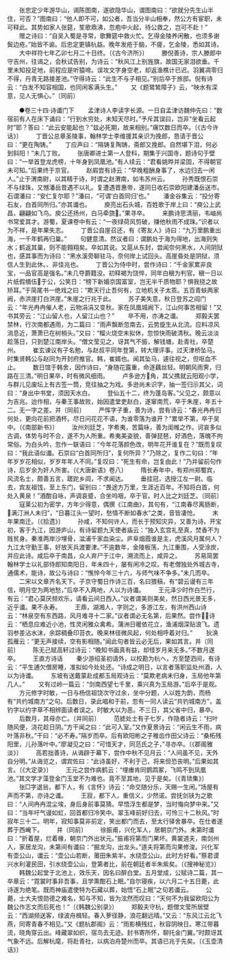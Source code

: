 <!-- { "loadSidebar": true } -->
　　张忠定少年游华山，谒陈图南，遂欲隐华山，谓图南曰：“欲就分先生山半住，可否？”图南曰：“他人即不可，如公者，吾当分半山相奉，然公方有宦职，未可释此。其势如家人张筵，笙歌鼎沸，忽庖中火起，待公救之，岂可不赴！”
　　赠之诗曰：“自吴入蜀是寻常，歌舞筵中救火忙。乞得金陵养闲散，也须多谢鬓边疮。”始皆不谕。后忠定更镇杭益。晚年发疮于脑，不瘥，乞金陵，悉如其诗。
　　大中祥符七年乙卯七月二十日终。〔《古今济所》〕
　　滕倪善诗，宗人滕郎中守吉州，往谒之，会秋试告别，为诗云：“秋风江上别旌旗，故国无家泪欲垂。千里未知投足地，前程应是听猿啼。误攻文字身空老，却返渔樵计已迟。羽翼凋零归不得，丹青无路接差池。”守得诗云：“此生不与子相见。”别后卒于旅邸。倪有诗云：“白发不知容相国，也同闲客满头生。”
　　又《题鹭鸶障子》云，“映水有深意，见人无惧心。”〔同前〕

　　●卷三十四·诗谶门下
　　孟津诗人李读字长源。一日自孟津访魏仲先曰：“数宿前有人在床下诵曰：“行到水穷处，未知天尽时。”予斥其误曰，岂非“坐看云起时”耶？答曰：“此云安能起也？”兹必死期，故来相别。”痛饮数日而卒。〔《古今许话》〕
　　丁晋公总章圣陵事，翰林学士李维援其亲识为挽郎，恳请于晋公曰：“更在陶铸。”
　　丁应声曰：“隔铸复陶铸，斋郎又挽郎。自然堪下泪，何必到斜阳！”未几丁败。
　　张唐卿进士第一人登科，期集于兴国寺，题诗句于壁曰：“一举首登龙虎榜，十年身到凤凰池。”有人续云：“君看姚晔并梁固，不得朝官未可知。”后果终于京官。
　　赵嘏尝有诗云：“早晚粗酬身事了，水边归去一闲人。”止于渭南尉，以其精于诗，时谓之赵渭南，如韦苏州云。
　　孙秀既恨石崇不与绿珠，又憾潘岳昔遇不以礼。复遭遇晋惠帝，遂同日收石崇欧阳建潘岳送市。石谓潘曰：“安仁复尔耶？”潘曰，“可谓‘白首同归’也。”
　　潘金谷集云：“投分寄石友，白首同所归。”亦其谶也。
　　庾亮出石头城，百姓歌于岸上曰：“庾公上武昌，翩翩如飞鸟。庾公还扬州，白马牵旒。”果寻卒。
　　来鹏诗思清丽，韦岫尚书常爱其才。游蜀，夏课卷中有云：“一夜绿荷风剪破，赚他秋雨不成珠。”识者以为不祥，是年果失志。
　　丁晋公自崖召还，有《寄友人》诗曰：“九万里鹏重出海，一千年鹤再归巢。”
　　句健意清。然议者曰：谓鹏处于海为得地，出海则失水；鹤返其巢，则不能翱翔矣。卒如其说。又扈从东封，尝闻奈何黑水，人间阴狱也，感其事而为诗曰：“黑水溪旁聊驻马，奈何岸上试回头。高崖昏处是阴狱，须信人生到此休。、非佳兆也。
　　丁晋公为侍中时，尝作诗曰：“千金家累非良宝，一品官高是强名。”未几夺爵籍没。初释褐为饶悴，同年白稹为判官。稹一日以片纸假缗伍于公，公笑日：“榜下新婚京国富室，岂无半千质物耶？惧我挠之故矫耳。”于简尾书一绝戏之曰：“欺天行止吾何有，立地机关子太乖。五百青蚨两家阙，赤洪崖打白洪崖。”朱崖之行兆于此。
　　苏子美失意，秋日登苏之阎门云：“年光冉冉催人老，云物涓涓又变秋。家在凤凰城阙下，江山何事苦相留！”又书其旁云：“江山留人也，人留江山也？”
　　卒不用，亦涛之谶。
　　郑毅夫罢禁林，行次南都遇雨，为二篇曰：“雨声飘断忽南去，云势旋生从北流。应料凉风消息近，萧萧已在树梢头。”又曰：“榴火烧空未拟休，忽惊快雨破清秋。晚云淡淡趁落日，只到楚江南岸头。“僧文莹见之，讶其气不振，解钱塘，赴青社，卒楚州。
　　崔玄谏议有子名勉，与赵叔平同年登第，转大理评事。过天津桥坠马。时集贤韩公与赵同为开封府推官。韩，崔婿也。闻其坠马，遽往视之，但呕血不止。
　　数日馆于韩舍，因作诗曰，“身随花露重，命逐藕丝轻。明朝风雨霁，归路在三清。”明日果卒，时有微风细雨。
　　卢多逊方角，其父携就云阳观小学，与群儿见废坛上有古签一筒，竞往抽之为戏。多逊尚未识字，抽一签归示其父，词曰：“身出中书堂，须因天水白。
　　登仙五十二，终为蓬岛客。”父见之，颇意以为吉兆。迨作相，与秦王事故败，始因遣堂吏赵白，遂窜南荒，卒于朱崖，年五十二。无一字之差。并〔同前〕
　　严恽字子重，善为诗，尝有诗云：“春光冉冉归何处，更向花前把酒杯。尽日问花花不语，为谁零落为谁开？”累举不第，卒于吴中。〔《南部新书》〕
　　汝州刘廷芝，字希夷，苦篇咏，善为闺帷之作。诃哀多似古调，体势与时不合，遂不为人所重。希夷美姿貌，善弹琵琶，好酒色，落魄不拘常俗。为白头吟，忽作一联语曰：“今年花落颜色改，明年花开谁复在？”既而复叹曰：“我此语似谶。石崇曰“白首同所归”，复何所异？”乃除之，复作二句曰：“年年岁岁花相似，岁岁年年人不同。”复叹曰：“死生有命，岂复由此！”乃并留前句作诗，后岁余为奸人所害。〔《大唐新语》卷八〕
　　隋长寿年中，有郑州郑蜀宾，风流名士，颇善五言，蹉跎乡闾，不求闻达。
　　垂挂冠，选授江左一尉。临去，宾友祖饯，至上东门，留别曰：“畏途方万里，生涯近百年。不知将白首，何处入黄泉！”酒酣自咏，声调哀蹙，合坐呜咽，卒于官。时人比之刘廷芝。〔同前〕
　　寇莱公初为密学，方年少得意，偶撰《江南曲》，其句有，“江南春尽离肠断，满汀洲人未归”，“日暮江头一望时，愁情不断如春水”之类，音皆凄怆。
　　末年果南迁。〔《拾遗》〕
　　孙咸，不知何许人，而长于预知灾异，又善为诗。开宝初，客于九江，因游庐山，有诗留题九天使者庙云：“独入玄宫礼至真，焚香不为贱贫身。秦淮两岸沙埋骨，湓浦千家血染尘。庐阜烟霞谁是主，虎溪风月属何人？九江太守勤王事，好放天兵渡要津。”不逾数年，金陵板荡，九江重围，人受涂炭，并应此诗。咸后卒于南昌，众人弃尸于江中，溯流而上，咸异之。
　　苏易简罢翰林学士以礼部侍郎知南阳日，年未四十，屡有闲冷之叹。有老僧独处外城古寺，通儒术，能诗，故公与诗曰：“憔悴今年三十六，与师气味不争多。”未几而卒。
　　二宋以文章齐名天下。子京守蜀日作诗三百，名曰猥稿，有“碧云谩有三年信，明月空为两地愁，”后卒不入两地，人以为诗谶。
　　王元泽少时作白苎行，有云：“君心莫厌频欢乐，请看云间日西入。”议者谓美则美矣，然日西光景无多，近乎谶。果不永寿。
　　王鼎，湖湘人，字则之，多游江左，有洪州西山诗云：“林泉空有东西路，风月难寻十二家。”议者谓必无名第，后果然。尝作诗云：“栖息应难近小池，性灵闲雅众禽希。蒲洲日暖依花立，渔浦烟深贴浪飞。遗羽参差沾水沫，余踪稠叠印苔衣。晚来林径微风起，何处相呼着对归。”
　　狄涣孤雁云：“更无声接续，空有影相随。”闻此句者皆云必无后，果如其言。并〔同前〕
　　陈无己赋高轩过诗云：“晚知书画真有益，却怪岁月来无多。”不数月遂卒。
　　王直方诗话
　　秦少游绍圣初请外，以校勘为杭ヘ，方至楚泗间，有诗云：“平生逋欠僧房睡，准拟如今处处还。“诗成之明日，以言者落职监处州酒，人以为诗谶。
　　东坡有送戴蒙赴成都玉局观诗云：“莫欺老病未归身，玉局他年第几人。”
　　又有过岭一篇云：“剑南西望七千里，乘兴真为玉局游。”后卒于是观。
　　方元修字时敏，一日与杨信祖饶次守过余，坐中分题，人以姓为韵，而杨有“共约城南方”之句。后数日，录此唱和于前，忽有一同人读云“共钓城南方”，盖钓字以约字草不相辨面读者误之。时敏大以为恶。不三日，其父省中归，暴卒。
　　后数月，其母亦亡。〔并同前〕
　　范摅处士有子七岁，作隐者诗云：“扫叶随风便，浇花趁日阴。”方干闻之曰：“此可入室。”又作夏景诗云：“闲云生不雨，病叶落非秋。”干曰：“必不寿。”隔岁而卒。后有欧阳彬之子稚齿作田父诗云：“桑柘残阳里，儿孙落叶中。”廖凝见之曰：“可惜天才，同范氏之子，”寻亦卒。〔《郡阁雅淡》〕
　　高若拙善诗，从诲辟于幕下，尝作中秋不见月云：“人间虽不见，天外自分明。”从诲览之，谓宾佐曰：“此诗虽好，不利于己，将来但恐丧明。”后果如其言。〔《大定录》〕
　　王元之尝作病鹤云：“埋瘗肯同鹦鹉冢，飞鸣不到凤凰池。”其文学才藻登金门玉堂不为难也。竟不至其地，见于是矣。〔《青琐集》〕
　　张□字退翁，都下人，有《言怀》诗云：“命交随分乐，天赐一生闲。”场屋有声而不第，亦诗之谶。
　　王寂，都下人，重信义，少然诺。尝抚剑铗为之歌曰：“人间冉冉混尘埃，身后身前事莫猜。早悟浮生都是梦，当时悔向梦中来。”又曰：“当年吁气谩如虹，回首都归冷笑中。翠玉峰前好归去，可怜三十二秋风。”时寂年三十二。明年，寂知事莫非前定，笑出都门而去，至太行驿舍暴卒。在仕者遂葬于西崦下。
　　并〔同前〕
　　徐振甫，兴化军人，居朝京门外。未第时谶曰：“折着屋，烂着椽，朝京门外出状元。”振甫将第而门果坏。黄裳道夫，南剑州人，家居龙沟，未第间有谶曰：“掘龙沟，出龙头。”道夫将第而沟果修浚。兴化军有壶公山，谶云：“壶公山若断，莆田朱紫半。水绕壶公山，此时方好看。”蔡君谟兴水利灌民田，引水绕壶公山，登第者比，前在朝廷者半朱紫矣。〔《搜神秘览》〕
　　韩魏公起堂于北池上，效乐天，因名曰醉白堂。五月堂成，公赋诗二篇，其一卒章云：“霓裳时事非吾事，且学熏酣石上眠。”自尔寝疾，以六月二十五日薨，此诗遂为绝笔。既而神庙遣使特为石藏以葬，始悟“石上眠”之句若谶云。
　　公薨，士大夫恨勋德之难名，知与不知，皆为泫然而叹曰：“天何不为我留欧阳公为魏公作志文而后死也！”〔《韩魏公别录》〕
　　郑毅夫守杭，题僧文莹所居壁云：“西湖频送客，绿波舟楫轻。春入萝径静，浪花翻远晴。”又云：“东风江云北飞燕，同寄青春不相见。”又《题杭郡阁》云：“雨影横残红，秋容阴映日。寒江带暮流，晓角穿云出。峰藏翠如织，宿鸟去无迹。封书寄所怀，聊托金门翼。”时颇讶其气象不远。后解杭麾，将赴青社，以病泊舟楚州而卒。其语已兆于先矣。〔《玉壶清话》〕

